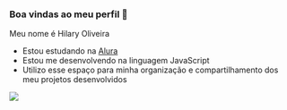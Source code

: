 ### **Boa vindas ao meu perfil** 💙

Meu nome é Hilary Oliveira

- Estou estudando na [Alura](https://www.alura.com.br/)
- Estou me desenvolvendo na linguagem JavaScript
- Utilizo esse espaço para minha organização e compartilhamento dos meu projetos desenvolvidos


![](https://media1.tenor.com/m/mhLPO2VldCkAAAAC/0001.gif)
